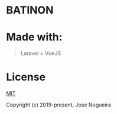 # BATINON

# Made with:
  > Laravel + VueJS

# License

[MIT](https://opensource.org/licenses/MIT)

Copyright (c) 2019-present, Jose Nogueira
